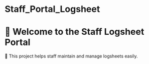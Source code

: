 # Staff_Portal_Logsheet

# 👋 Welcome to the Staff Logsheet Portal

📌 This project helps staff maintain and manage logsheets easily.

    